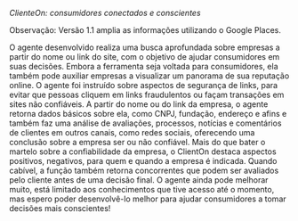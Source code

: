 *ClienteOn: consumidores conectados e conscientes*

Observação: Versão 1.1 amplia as informações utilizando o Google Places.

O agente desenvolvido realiza uma busca aprofundada sobre empresas a partir do nome ou link do site, com o objetivo de ajudar consumidores em suas decisões.
Embora a ferramenta seja voltada para consumidores, ela também pode auxiliar empresas a visualizar um panorama de sua reputação online.
O agente foi instruído sobre aspectos de segurança de links, para evitar que pessoas cliquem em links fraudulentos ou façam transações em sites não confiáveis.
A partir do nome ou do link da empresa, o agente retorna dados básicos sobre ela, como CNPJ, fundação, endereço e afins e também faz uma análise de avaliações,
processos, notícias e comentários de clientes em outros canais, como redes sociais, oferecendo uma conclusão sobre a empresa ser ou não confiável.
Mais do que bater o martelo sobre a confiabilidade da empresa, o ClientOn destaca aspectos positivos, negativos, para quem e quando a empresa é indicada.
Quando cabível, a função também retorna concorrentes que podem ser avaliados pelo cliente antes de uma decisão final.
O agente ainda pode melhorar muito, está limitado aos conhecimentos que tive acesso até o momento, mas espero poder desenvolvê-lo melhor para ajudar
consumidores a tomar decisões mais conscientes!
